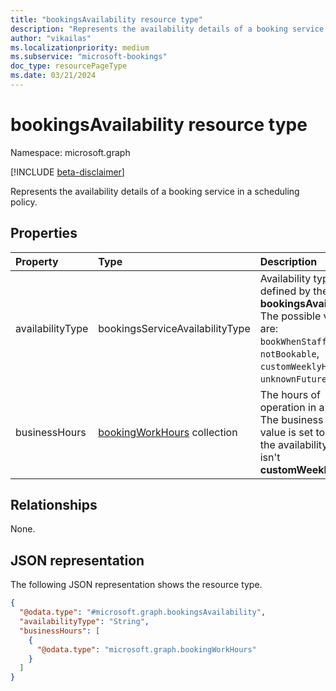 ```yaml
---
title: "bookingsAvailability resource type"
description: "Represents the availability details of a booking service in a scheduling policy."
author: "vikailas"
ms.localizationpriority: medium
ms.subservice: "microsoft-bookings"
doc_type: resourcePageType
ms.date: 03/21/2024
---
```


# bookingsAvailability resource type

Namespace: microsoft.graph

[!INCLUDE [beta-disclaimer](../../includes/beta-disclaimer.md)]

Represents the availability details of a booking service in a scheduling policy.

## Properties
|Property|Type|Description|
|:---|:---|:---|
|availabilityType|bookingsServiceAvailabilityType|Availability type defined by the given **bookingsAvailability**. The possible values are: `bookWhenStaffAreFree`, `notBookable`, `customWeeklyHours`, `unknownFutureValue`.|
|businessHours|[bookingWorkHours](../resources/bookingworkhours.md) collection|The hours of operation in a week. The business hours value is set to `null` if the availability type isn't **customWeeklyHours**.|

## Relationships
None.

## JSON representation
The following JSON representation shows the resource type.
<!-- {
  "blockType": "resource",
  "@odata.type": "microsoft.graph.bookingsAvailability"
}
-->
``` json
{
  "@odata.type": "#microsoft.graph.bookingsAvailability",
  "availabilityType": "String",
  "businessHours": [
    {
      "@odata.type": "microsoft.graph.bookingWorkHours"
    }
  ]
}
```

